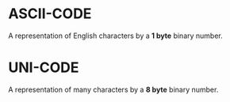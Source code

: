 # ASCII-CODE

A representation of English characters by a **1 byte** binary number.

# UNI-CODE

A representation of many characters by a **8 byte** binary number.

